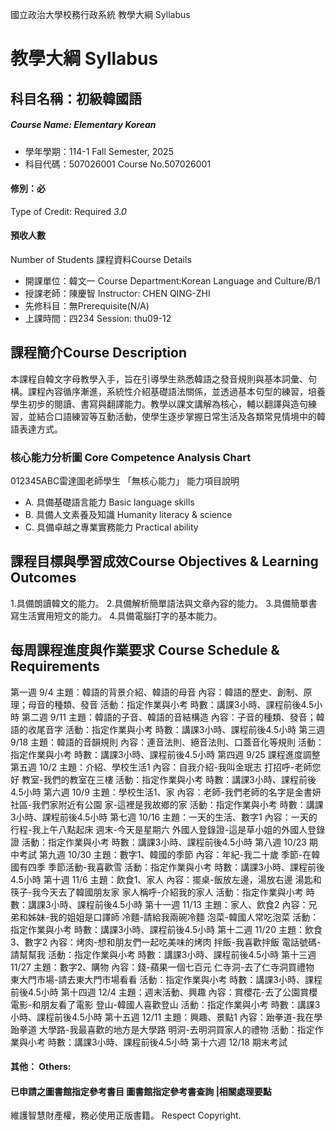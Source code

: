 國立政治大學校務行政系統 教學大綱 Syllabus
# 教學大綱 Syllabus
##  科目名稱：初級韓國語
#####  Course Name: Elementary Korean
  * 學年學期：114-1 Fall Semester, 2025 
  * 科目代碼：507026001 Course No.507026001
#### 修別：必
Type of Credit: Required 
_3.0_
#### 預收人數
Number of Students
課程資料Course Details
  * 開課單位：韓文一 Course Department:Korean Language and Culture/B/1 
  * 授課老師：陳慶智 Instructor: CHEN QING-ZHI 
  * 先修科目：無Prerequisite(N/A)
  * 上課時間：四234 Session: thu09-12
##  課程簡介Course Description
本課程自韓文字母教學入手，旨在引導學生熟悉韓語之發音規則與基本詞彙、句構。課程內容循序漸進，系統性介紹基礎語法關係，並透過基本句型的練習，培養學生初步的閱讀、書寫與翻譯能力。教學以課文講解為核心，輔以翻譯與造句練習，並結合口語練習等互動活動，使學生逐步掌握日常生活及各類常見情境中的韓語表達方式。
###  核心能力分析圖 Core Competence Analysis Chart
012345ABC雷達圖老師學生
「無核心能力」 
能力項目說明
  * A. 具備基礎語言能力 Basic language skills
  * B. 具備人文素養及知識 Humanity literacy & science
  * C. 具備卓越之專業實務能力 Practical ability
##  課程目標與學習成效Course Objectives & Learning Outcomes 
1.具備朗讀韓文的能力。
2.具備解析簡單語法與文章內容的能力。
3.具備簡單書寫生活實用短文的能力。
4.具備電腦打字的基本能力。
##  每周課程進度與作業要求 Course Schedule & Requirements
第一週 9/4
主題：韓語的背景介紹、韓語的母音
內容：韓語的歷史、創制、原理；母音的種類、發音
活動：指定作業與小考
時數：講課3小時、課程前後4.5小時
第二週 9/11
主題：韓語的子音、韓語的音結構造
內容：子音的種類、發音；韓語的收尾音字
活動：指定作業與小考
時數：講課3小時、課程前後4.5小時
第三週 9/18
主題：韓語的音韻規則
內容：連音法則、絕音法則、口蓋音化等規則
活動：指定作業與小考
時數：講課3小時、課程前後4.5小時
第四週 9/25 課程進度調整
第五週 10/2
主題：介紹、學校生活1
內容：自我介紹-我叫金珉志
打招呼-老師您好
教室-我們的教室在三樓
活動：指定作業與小考
時數：講課3小時、課程前後4.5小時
第六週 10/9
主題：學校生活1、家
內容：老師-我們老師的名字是金書妍
社區-我們家附近有公園
家-這裡是我故鄉的家
活動：指定作業與小考
時數：講課3小時、課程前後4.5小時
第七週 10/16
主題：一天的生活、數字1
內容：一天的行程-我上午八點起床
週末-今天是星期六
外國人登錄證-這是草小姐的外國人登錄證
活動：指定作業與小考
時數：講課3小時、課程前後4.5小時
第八週 10/23 期中考試
第九週 10/30
主題：數字1、韓國的季節
內容：年紀-我二十歲
季節-在韓國有四季
季節活動-我喜歡雪
活動：指定作業與小考
時數：講課3小時、課程前後4.5小時
第十週 11/6
主題：飲食1、家人
內容：擺桌-飯放左邊，湯放右邊
湯匙和筷子-我今天去了韓國朋友家
家人稱呼-介紹我的家人
活動：指定作業與小考
時數：講課3小時、課程前後4.5小時
第十一週 11/13
主題：家人、飲食2
內容：兄弟和姊妹-我的姐姐是口譯師
冷麵-請給我兩碗冷麵
泡菜-韓國人常吃泡菜
活動：指定作業與小考
時數：講課3小時、課程前後4.5小時
第十二週 11/20
主題：飲食3、數字2
內容：烤肉-想和朋友們一起吃美味的烤肉
拌飯-我喜歡拌飯
電話號碼-請幫幫我
活動：指定作業與小考
時數：講課3小時、課程前後4.5小時
第十三週 11/27
主題：數字2、購物
內容：錢-蘋果一個七百元
仁寺洞-去了仁寺洞買禮物
東大門市場-請去東大門市場看看
活動：指定作業與小考
時數：講課3小時、課程前後4.5小時
第十四週 12/4
主題：週末活動、興趣
內容：賞櫻花-去了公園賞櫻
電影-和朋友看了電影
登山-韓國人喜歡登山
活動：指定作業與小考
時數：講課3小時、課程前後4.5小時
第十五週 12/11
主題：興趣、景點1
內容：跆拳道-我在學跆拳道
大學路-我最喜歡的地方是大學路
明洞-去明洞買家人的禮物
活動：指定作業與小考
時數：講課3小時、課程前後4.5小時
第十六週 12/18 期末考試
####  其他： Others:
####  已申請之圖書館指定參考書目  圖書館指定參考書查詢 |相關處理要點
維護智慧財產權，務必使用正版書籍。 Respect Copyright.